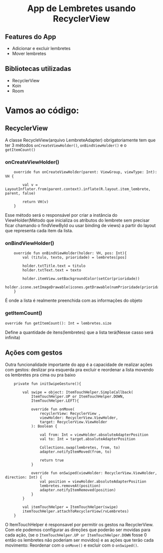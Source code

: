 <div align="center">
    <h1>App de Lembretes usando RecyclerView</h1>
</div>

## Features do App

<ul>
    <li>Adicionar e excluir lembretes</li>
    <li>Mover lembretes</li>
</ul>

## Bibliotecas utilizadas

<ul>
    <li>RecyclerView</li>
    <li>Koin</li>
    <li>Room</li>
</ul>

# Vamos ao código:

## RecyclerView

A classe RecycleView(arquivo LembreteAdapter) obrigatoriamente tem que ter 3 métodos ```onCreateViewHolder()```, ```onBindViewHolder()``` e o ```getItemCount()```

### onCreateViewHolder()

```
    override fun onCreateViewHolder(parent: ViewGroup, viewType: Int): VH {

        val v = LayoutInflater.from(parent.context).inflate(R.layout.item_lembrete, parent, false)

        return VH(v)
    }
```
Esse método será o responsável por criar a instância do ViewHolder(Método que inicializa os atributos do lembrete sem precisar ficar chamando o findViewById ou usar binding de views) a partir do layout que representa cada item da lista.

### onBindViewHolder()

```
    override fun onBindViewHolder(holder: VH, pos: Int){
        val (titulo, texto, prioridade) = lembretes[pos]

        holder.txtTitle.text = titulo
        holder.txtText.text = texto

        holder.itemView.setBackgroundColor(setCor(prioridade))
        holder.icone.setImageDrawable(icones.getDrawable(numPrioridade(prioridade)))
    }
```
É onde a lista é realmente preenchida com as informações do objeto

### getItemCount()

```
override fun getItemCount(): Int = lembretes.size
```

Define a quantidade de itens(lembretes) que a lista terá(Nesse casso será infinita)

## Ações com gestos

Outra funcionalidade importante do app é a capacidade de realizar ações com gestos: deslizar pra esquerda pra excluir e reordenar a lista movendo os lembretes
pra cima ou pra baixo

```
    private fun initSwipeGesture(){

        val swipe = object: ItemTouchHelper.SimpleCallback(
            ItemTouchHelper.UP or ItemTouchHelper.DOWN,
            ItemTouchHelper.LEFT){

            override fun onMove(
                recyclerView: RecyclerView ,
                viewHolder: RecyclerView.ViewHolder,
                target: RecyclerView.ViewHolder
            ): Boolean {

                val from: Int = viewHolder.absoluteAdapterPosition
                val to: Int = target.absoluteAdapterPosition

                Collections.swap(lembretes, from, to)
                adapter.notifyItemMoved(from, to)

                return true
            }

            override fun onSwiped(viewHolder: RecyclerView.ViewHolder, direction: Int) {
                val position = viewHolder.absoluteAdapterPosition
                lembretes.removeAt(position)
                adapter.notifyItemRemoved(position)
            }
        }

        val itemTouchHelper = ItemTouchHelper(swipe)
        itemTouchHelper.attachToRecyclerView(rvLembretes)
    }
```
O ItemTouchHelper é responsavel por permitir os gestos na RecyclerView. Com ele podemos configurar as direções que poderão ser movidas para cada ação, (se o ```ItemTouchHelper.UP or ItemTouchHelper.DOWN``` fosse 0 então os lembretes não poderiam ser movidos) e as ações que terão cada movimento: Reordenar com o ```onMove()``` e excluir com o ```onSwiped()```.
